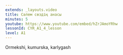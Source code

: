 ```yaml
---
extends: _layouts.video
title: Сәлем сөздің анасы
minutes: 5
youtube: https://www.youtube.com/embed/hZrJAmoYRhw
lessonId: CYR_A1_4_lesson
level: A1
---
```

Ormekshi, kumurska, karlygash
